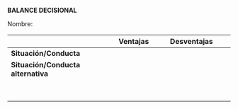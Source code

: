 

**BALANCE DECISIONAL**

Nombre: 

|  |  | Ventajas |  |  | Desventajas |  |  |
| ----- | :---- | ----- | :---- | :---- | ----- | :---- | :---- |
|  **Situación/Conducta** |  |   |  |  |  |  |  |
|  **Situación/Conducta alternativa** |  |   |  |  |  |  |  |
|  |  |  |  |  |  |  |  |
|  |  |  |  |  |  |  |  |
|  |  |  |  |  |  |  |  |
|  |  |  |  |  |  |  |  |
|  |  |  |  |  |  |  |  |
|  |  |  |  |  |  |  |  |
|  |  |  |  |  |  |  |  |
|  |  |  |  |  |  |  |  |

